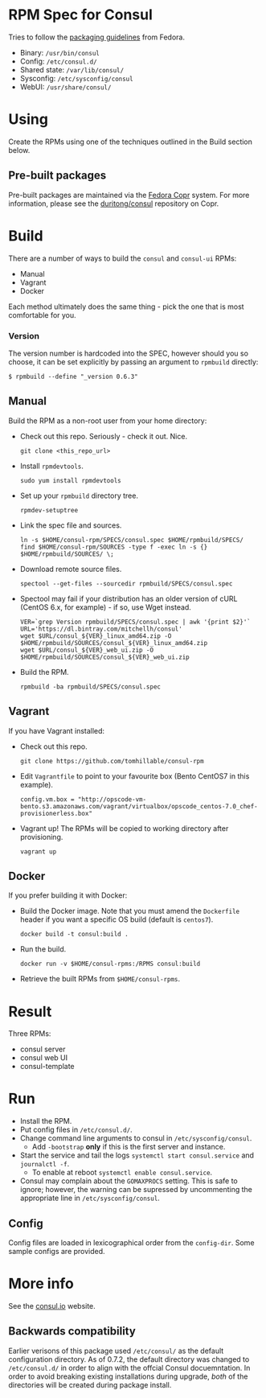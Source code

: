 # RPM Spec for Consul

Tries to follow the [packaging guidelines](https://fedoraproject.org/wiki/Packaging:Guidelines) from Fedora.

* Binary: `/usr/bin/consul`
* Config: `/etc/consul.d/`
* Shared state: `/var/lib/consul/`
* Sysconfig: `/etc/sysconfig/consul`
* WebUI: `/usr/share/consul/`

# Using

Create the RPMs using one of the techniques outlined in the Build section below.

## Pre-built packages

Pre-built packages are maintained via the [Fedora Copr](https://copr.fedoraproject.org/coprs/) system. For more information, please see the [duritong/consul](https://copr.fedoraproject.org/coprs/duritong/consul/) repository on Copr.

# Build

There are a number of ways to build the `consul` and `consul-ui` RPMs:
* Manual
* Vagrant
* Docker

Each method ultimately does the same thing - pick the one that is most comfortable for you.

### Version

The version number is hardcoded into the SPEC, however should you so choose, it can be set explicitly by passing an argument to `rpmbuild` directly:

```
$ rpmbuild --define "_version 0.6.3"
```

## Manual

Build the RPM as a non-root user from your home directory:

* Check out this repo. Seriously - check it out. Nice.
    ```
    git clone <this_repo_url>
    ```

* Install `rpmdevtools`.
    ```
    sudo yum install rpmdevtools
    ```

* Set up your `rpmbuild` directory tree.
    ```
    rpmdev-setuptree
    ```

* Link the spec file and sources.
    ```
    ln -s $HOME/consul-rpm/SPECS/consul.spec $HOME/rpmbuild/SPECS/
    find $HOME/consul-rpm/SOURCES -type f -exec ln -s {} $HOME/rpmbuild/SOURCES/ \;
    ```

* Download remote source files.
    ```
    spectool --get-files --sourcedir rpmbuild/SPECS/consul.spec
    ```

* Spectool may fail if your distribution has an older version of cURL (CentOS
  6.x, for example) - if so, use Wget instead.
    ```
    VER=`grep Version rpmbuild/SPECS/consul.spec | awk '{print $2}'`
    URL='https://dl.bintray.com/mitchellh/consul'
    wget $URL/consul_${VER}_linux_amd64.zip -O $HOME/rpmbuild/SOURCES/consul_${VER}_linux_amd64.zip
    wget $URL/consul_${VER}_web_ui.zip -O $HOME/rpmbuild/SOURCES/consul_${VER}_web_ui.zip
    ```

* Build the RPM.
    ```
    rpmbuild -ba rpmbuild/SPECS/consul.spec
    ```

## Vagrant

If you have Vagrant installed:

* Check out this repo.
    ```
    git clone https://github.com/tomhillable/consul-rpm
    ```

* Edit `Vagrantfile` to point to your favourite box (Bento CentOS7 in this example).
    ```
    config.vm.box = "http://opscode-vm-bento.s3.amazonaws.com/vagrant/virtualbox/opscode_centos-7.0_chef-provisionerless.box"
    ```

* Vagrant up! The RPMs will be copied to working directory after provisioning.
    ```
    vagrant up
    ```

## Docker

If you prefer building it with Docker:

* Build the Docker image. Note that you must amend the `Dockerfile` header if you want a specific OS build (default is `centos7`).
    ```
    docker build -t consul:build .
    ```

* Run the build.
    ```
    docker run -v $HOME/consul-rpms:/RPMS consul:build
    ```

* Retrieve the built RPMs from `$HOME/consul-rpms`.

# Result

Three RPMs:
- consul server
- consul web UI
- consul-template

# Run

* Install the RPM.
* Put config files in `/etc/consul.d/`.
* Change command line arguments to consul in `/etc/sysconfig/consul`.
  * Add `-bootstrap` **only** if this is the first server and instance.
* Start the service and tail the logs `systemctl start consul.service` and `journalctl -f`.
  * To enable at reboot `systemctl enable consul.service`.
* Consul may complain about the `GOMAXPROCS` setting. This is safe to ignore;
  however, the warning can be supressed by uncommenting the appropriate line in
  `/etc/sysconfig/consul`.

## Config

Config files are loaded in lexicographical order from the `config-dir`. Some
sample configs are provided.

# More info

See the [consul.io](http://www.consul.io) website.

## Backwards compatibility

Earlier verisons of this package used `/etc/consul/` as the default
configuration directory. As of 0.7.2, the default directory was changed to
`/etc/consul.d/` in order to align with the offcial Consul docuemntation. In
order to avoid breaking existing installations during upgrade, *both* of the
directories will be created during package install.
